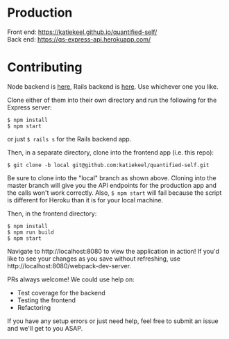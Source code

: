 # Production

Front end: https://katiekeel.github.io/quantified-self/  
Back end: https://qs-express-api.herokuapp.com/

# Contributing

Node backend is [here](https://github.com/katiekeel/qs-express-api), Rails backend is [here](https://github.com/case-eee/quantified-self-api). Use whichever one you like. 

Clone either of them into their own directory and run the following for the Express server:  

`$ npm install`  
`$ npm start`

or just `$ rails s` for the Rails backend app.

Then, in a separate directory, clone into the frontend app (i.e. this repo):

`$ git clone -b local git@github.com:katiekeel/quantified-self.git`

Be sure to clone into the "local" branch as shown above. Cloning into the master branch will give you the API endpoints for the production app and the calls won't work correctly. Also, `$ npm start` will fail because the script is different for Heroku than it is for your local machine.  

Then, in the frontend directory:

`$ npm install`  
`$ npm run build`  
`$ npm start`  

Navigate to http://localhost:8080 to view the application in action! If you'd like to see your changes as you save without refreshing, use http://localhost:8080/webpack-dev-server.

PRs always welcome! We could use help on:  
- Test coverage for the backend
- Testing the frontend
- Refactoring

If you have any setup errors or just need help, feel free to submit an issue and we'll get to you ASAP.
